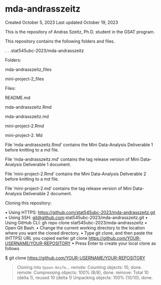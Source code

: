 # mda-andrasszeitz

Created October 5, 2023
Last updated October 19, 2023

This is the repository of Andras Szeitz, Ph.D. student in the GSAT program.

This repository contains the following folders and files.

. . .stat545ubc-2023/mda-andrasszeitz

Folders:

mda-andrasszeitz_files

mini-project-2_files

Files:

README.md

mda-andrasszeitz.Rmd

mda-andrasszeitz.md

mini-project-2.Rmd

mini-project-2. Md


File ‘mda-andrasszeitz.Rmd’ contains the Mini Data-Analysis Deliverable 1 before knitting to a md file.

File ‘mda-andrasszeitz.md’ contains the tag release version of Mini Data-Analysis Deliverable 1 document.


File ‘mini-project-2.Rmd’ contains the Mini Data-Analysis Deliverable 2 before knitting to a md file.

File ‘mini-project-2.md’ contains the tag release version of Mini Data-Analysis Deliverable 2 document.

Cloning this repository:

•	Using HTTPS: https://github.com/stat545ubc-2023/mda-andrasszeitz.git
•	Using SSH: git@github.com:stat545ubc-2023/mda-andrasszeitz.git 
•	Using GitHub CLI: gh repo clone stat545ubc-2023/mda-andrasszeitz 
•	Open Git Bash.
•	Change the current working directory to the location where you want the cloned directory.
•	Type git clone, and then paste the (HTTPS) URL you copied earlier
  git clone https://github.com/YOUR-USERNAME/YOUR-REPOSITORY 
•	Press Enter to create your local clone as follows

$ git clone https://github.com/YOUR-USERNAME/YOUR-REPOSITORY
> Cloning into `Spoon-Knife`...
> remote: Counting objects: 10, done.
> remote: Compressing objects: 100% (8/8), done.
> remove: Total 10 (delta 1), reused 10 (delta 1)
> Unpacking objects: 100% (10/10), done.
